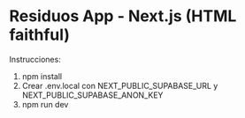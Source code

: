 # Residuos App - Next.js (HTML faithful)

Instrucciones:
1. npm install
2. Crear .env.local con NEXT_PUBLIC_SUPABASE_URL y NEXT_PUBLIC_SUPABASE_ANON_KEY
3. npm run dev
